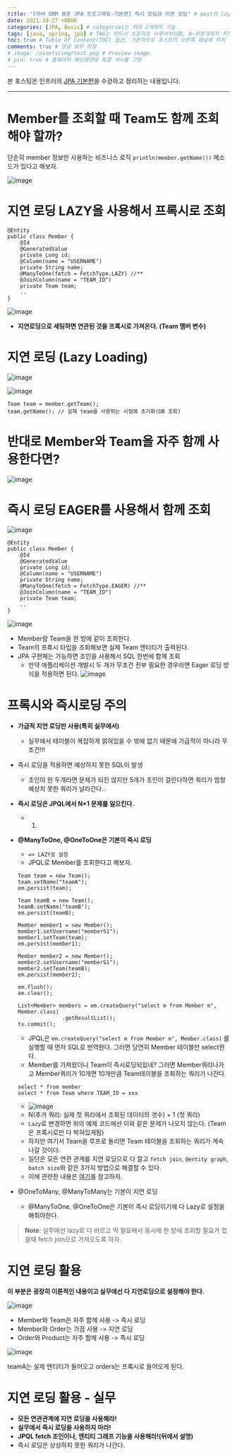 ```yaml
---
title: "[자바 ORM 표준 JPA 프로그래밍-기본편] 즉시 로딩과 지연 로딩" # post의 layout이 기본적으로 post로 설정되어있어서 Front Matter에 따로 layout변수를 만들어 주지 않아도 됨
date: 2021-10-27 +0800
categories: [JPA, Basic] # categories는 최대 2개까지 가능
tags: [java, spring, jpa] # TAG는 반드시 소문자로 이루어져야함, 0~무한개까지 지정 가능
toc: true # Table Of Content(TOC) 옵션, 기본적으로 포스트의 오른쪽 패널에 위치
comments: true # 댓글 유무 지정
# image: /assets/img/test.png # Preview image
# pin: true # 홈페이지 메인화면에 특정 게시물 고정
---
```


본 포스팅은 인프러의 [JPA 기본편](https://www.inflearn.com/course/ORM-JPA-Basic#)을 수강하고 정리하는 내용입니다.

<hr>

# Member를 조회할 때 Team도 함께 조회해야 할까?
단순히 member 정보만 사용하는 비즈니스 로직 `println(member.getName())` 메소드가 있다고 해보자.

![image](https://user-images.githubusercontent.com/44339530/139023080-3c1ba308-8e02-4310-898d-f81ff24289e4.png)

# 지연 로딩 LAZY을 사용해서 프록시로 조회

~~~
@Entity
public class Member {
    @Id
    @GeneratedValue
    private Long id;
    @Column(name = "USERNAME")
    private String name;
    @ManyToOne(fetch = FetchType.LAZY) //**
    @JoinColumn(name = "TEAM_ID")
    private Team team;
    ..
}
~~~

![image](https://user-images.githubusercontent.com/44339530/139024352-6d36d8a9-1c7e-4a8b-8304-d5255eac4f59.png)

- <b>지연로딩으로 세팅하면 연관된 것을 프록시로 가져온다. (Team 멤버 변수)</b>

# 지연 로딩 (Lazy Loading)

![image](https://user-images.githubusercontent.com/44339530/139024461-88902610-9706-4fae-b7a7-db5817aa3f7d.png)

![image](https://user-images.githubusercontent.com/44339530/139024539-052ef4f9-c437-4190-85be-ef9af5f267ac.png)

~~~
Team team = member.getTeam();
team.getName(); // 실제 team을 사용하는 시점에 초기화(DB 조회)
~~~

# 반대로 Member와 Team을 자주 함께 사용한다면?

![image](https://user-images.githubusercontent.com/44339530/139023080-3c1ba308-8e02-4310-898d-f81ff24289e4.png)

# 즉시 로딩 EAGER를 사용해서 함께 조회

![image](https://user-images.githubusercontent.com/44339530/139025285-a1183eb0-e367-471e-953f-e5fcedc9c61a.png)

~~~
@Entity
public class Member {
    @Id
    @GeneratedValue
    private Long id;
    @Column(name = "USERNAME")
    private String name;
    @ManyToOne(fetch = FetchType.EAGER) //**
    @JoinColumn(name = "TEAM_ID")
    private Team team;
    ..
}
~~~

![image](https://user-images.githubusercontent.com/44339530/139025049-b787d333-900e-4834-b757-76c344ebaf79.png)

- Member랑 Team을 한 방에 같이 조회한다.
- Team의 프록시 타입을 조회해보면 실제 Team 엔티티가 출력된다.
- JPA 구현체는 가능하면 조인을 사용해서 SQL 한번에 함께 조회
  - 만약 애플리케이션 개발시 두 개가 무조건 전부 필요한 경우라면 Eager 로딩 방식을 적용하면 된다.
![image](https://user-images.githubusercontent.com/44339530/139025228-b3969345-da24-4592-9f78-74f4ef871971.png)

# 프록시와 즉시로딩 주의
- <b>가급적 지연 로딩만 사용(특히 실무에서)</b>
  - 실무에서 테이블이 복잡하게 얽혀있을 수 밖에 없기 때문에 가급적이 아니라 무조건!!!
- 즉시 로딩을 적용하면 예상하지 못한 SQL이 발생
  - 조인이 한 두개라면 문제가 되진 않지만 5개가 조인이 걸린다하면 쿼리가 엄청 예상치 못한 쿼리가 날라간다..
- <b>즉시 로딩은 JPQL에서 N+1 문제를 일으킨다.</b>
  - 1)
- <b>@ManyToOne, @OneToOne은 기본이 즉시 로딩</b>
  - `=> LAZY로 설정`
  - JPQL로 Member를 조회한다고 해보자.
  ~~~
  Team team = new Team();
  team.setName("teamA");
  em.persist(team);
  
  Team teamB = new Team();
  teamB.setName("teamB");
  em.persist(teamB);
  
  Member member1 = new Member();
  member1.setUsername("memberS1");
  member1.setTeam(team);
  em.persist(member1);
  
  Member member2 = new Member();
  member2.setUsername("memberS1");
  member2.setTeam(teamB);
  em.persist(member2);
  
  em.flush();
  em.clear();
  
  List<Member> members = em.createQuery("select m from Member m", Member.class)
                .getResultList();
  tx.commit();
  ~~~

  - JPQL은 `em.createQuery("select m from Member m", Member.class)` 를 실행할 때 먼저 SQL로 번역한다. 그러면 당연히 Member 테이블만 select한다.
  -  Member를 가져왔더니 Team이 즉시로딩되있네? 그러면 Member쿼리나가고 Member쿼리가 10개면 10개만큼 Team테이블을 조회하는 쿼리가 나간다.
  ~~~
  select * from member
  select * from Team where TEAM_ID = xxx
  ~~~
  - ![image](https://user-images.githubusercontent.com/44339530/139027759-f59b2a42-0400-4d7d-9a5c-d01ad52c2b99.png)
  - N(추가 쿼리: 실제 첫 쿼리에서 조회된 데이터의 갯수) + 1 (첫 쿼리)
  - `Lazy`로 변경하면 위의 예제 코드에선 이와 같은 문제가 나오지 않는다. (Team은 프록시로만 다 박혀있게됨)
  - 하지만 여기서 Team을 루프로 돌리면 Team 테이블을 조회하는 쿼리가 계속 나갈 것이다. 
  - 일단은 모든 연관 관계를 지연 로딩으로 다 깔고 `fetch join`, `@entity graph`, `batch size`와 같은 3가지 방법으로 해결할 수 있다.  
  - 이에 관련한 내용은 [여기](https://jeonyoungho.github.io/posts/N+1%EB%AC%B8%EC%A0%9C/)를 참고하자.
- @OneToMany, @ManyToMany는 기본이 지연 로딩
  - @ManyToOne, @OneToOne은 기본이 즉시 로딩이기에 다 Lazy로 설정을 해줘야한다.

> **Note**: 실무에선 lazy로 다 바르고 딱 필요해서 동시에 한 방에 조회할 필요가 있을때 fetch join으로 가져오도록 하자.

# 지연 로딩 활용
<b>이 부분은 굉장히 이론적인 내용이고 실무에선 다 지연로딩으로 설정해야 한다.</b>

![image](https://user-images.githubusercontent.com/44339530/139030284-0bab4a0b-3d9d-4ffe-8555-c746b66db140.png)

- Member와 Team은 자주 함께 사용 -> 즉시 로딩
- Member와 Order는 가끔 사용 -> 지연 로딩
- Order와 Product는 자주 함께 사용 -> 즉시 로딩

![image](https://user-images.githubusercontent.com/44339530/139030463-3670fb74-9d4a-4ac9-8608-6f75f1dd696d.png)

teamA는 실제 엔티티가 들어오고 orders는 프록시로 들어오게 된다.

# 지연 로딩 활용 - 실무
- <b>모든 연관관계에 지연 로딩을 사용해라!</b>
- <b>실무에서 즉시 로딩을 사용하지 마라!</b>
- <b>JPQL fetch 조인이나, 엔티티 그래프 기능을 사용해라!(뒤에서 설명)</b>
- 즉시 로딩은 상상하지 못한 쿼리가 나간다.



